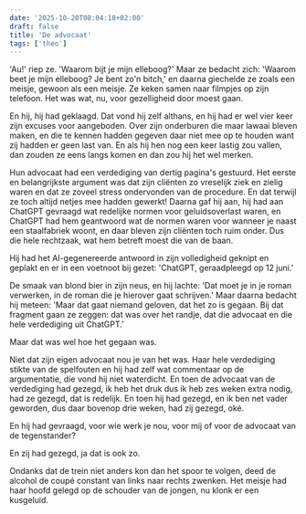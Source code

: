 ```yaml
---
date: '2025-10-20T08:04:18+02:00'
draft: false
title: 'De advocaat'
tags: ['theo']
---
```


'Au!' riep ze. 'Waarom bijt je mijn elleboog?' Maar ze bedacht zich: 'Waarom beet je mijn elleboog? Je bent zo'n bitch,' en daarna giechelde ze zoals een meisje, gewoon als een meisje. Ze keken samen naar filmpjes op zijn telefoon. Het was wat, nu, voor gezelligheid door moest gaan. 

En hij, hij had geklaagd. Dat vond hij zelf althans, en hij had er wel vier keer zijn excuses voor aangeboden. Over zijn onderburen die maar lawaai bleven maken, en die te kennen hadden gegeven daar niet mee op te houden want zij hadden er geen last van. En als hij hen nog een keer lastig zou vallen, dan zouden ze eens langs komen en dan zou hij het wel merken. 

Hun advocaat had een verdediging van dertig pagina's gestuurd. Het eerste en belangrijkste argument was dat zijn cliënten zo vreselijk ziek en zielig waren en dat ze zoveel stress ondervonden van de procedure. En dat terwijl ze toch altijd netjes mee hadden gewerkt! Daarna gaf hij aan, hij had aan ChatGPT gevraagd wat redelijke normen voor geluidsoverlast waren, en ChatGPT had hem geantwoord wat de normen waren voor wanneer je naast een staalfabriek woont, en daar bleven zijn cliënten toch ruim onder. Dus die hele rechtzaak, wat hem betreft moest die van de baan. 

Hij had het AI-gegenereerde antwoord in zijn volledigheid geknipt en geplakt en er in een voetnoot bij gezet: 'ChatGPT, geraadpleegd op 12 juni.'

De smaak van blond bier in zijn neus, en hij lachte: 'Dat moet je in je roman verwerken, in de roman die je hierover gaat schrijven.' Maar daarna bedacht hij meteen: 'Maar dat gaat niemand geloven, dat het zo is gegaan. Bij dat fragment gaan ze zeggen: dat was over het randje, dat die advocaat en die hele verdediging uit ChatGPT.' 

Maar dat was wel hoe het gegaan was.

Niet dat zijn eigen advocaat nou je van het was. Haar hele verdediging stikte van de spelfouten en hij had zelf wat commentaar op de argumentatie, die vond hij niet waterdicht. En toen de advocaat van de verdediging had gezegd, ik heb het druk dus ik heb zes weken extra nodig, had ze gezegd, dat is redelijk. En toen hij had gezegd, en ik ben net vader geworden, dus daar bovenop drie weken, had zij gezegd, oké.

En hij had gevraagd, voor wie werk je nou, voor mij of voor de advocaat van de tegenstander?

En zij had gezegd, ja dat is ook zo.

Ondanks dat de trein niet anders kon dan het spoor te volgen, deed de alcohol de coupé constant van links naar rechts zwenken. Het meisje had haar hoofd gelegd op de schouder van de jongen, nu klonk er een kusgeluid.
